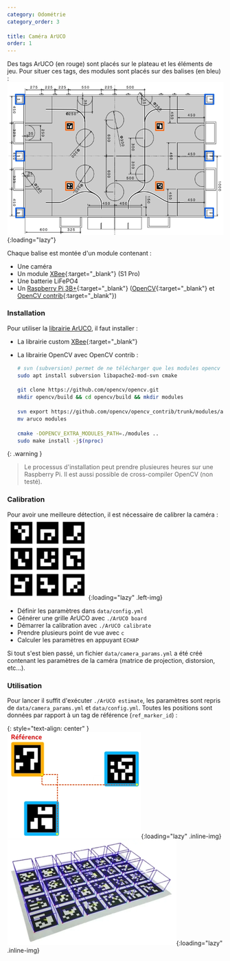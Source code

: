 ```yaml
---
category: Odométrie
category_order: 3

title: Caméra ArUCO
order: 1
---
```


Des tags ArUCO (en rouge) sont placés sur le plateau et les éléments de jeu. Pour situer ces tags, des modules sont placés sur des balises (en bleu) :
![Terrain de jeu](/images/aruco/playground.webp){:loading="lazy"}

Chaque balise est montée d'un module contenant :
- Une caméra
- Un module [XBee](/communication/XBee/principe){:target="_blank"} (S1 Pro)
- Une batterie LiFePO4
- Un [Raspberry Pi 3B+](/communication/XBee/raspberry){:target="_blank"} ([OpenCV](https://opencv.org/){:target="_blank"} et [OpenCV contrib](https://github.com/opencv/opencv_contrib){:target="_blank"})

### Installation

Pour utiliser la [librairie ArUCO](https://github.com/RobotechNancy/Odometrie/tree/master/ArUCO), il faut installer :
- La librairie custom [XBee](/communication/XBee/raspberry/#installation-de-la-librairie){:target="_blank"}
- La librairie OpenCV avec OpenCV contrib :

  ```bash
  # svn (subversion) permet de ne télécharger que les modules opencv nécessaires
  sudo apt install subversion libapache2-mod-svn cmake

  git clone https://github.com/opencv/opencv.git
  mkdir opencv/build && cd opencv/build && mkdir modules

  svn export https://github.com/opencv/opencv_contrib/trunk/modules/aruco
  mv aruco modules
  
  cmake -DOPENCV_EXTRA_MODULES_PATH=./modules ..
  sudo make install -j$(nproc)
  ```

{: .warning }
> Le processus d'installation peut prendre plusieures heures sur une Raspberry Pi.
> Il est aussi possible de cross-compiler OpenCV (non testé).

### Calibration

Pour avoir une meilleure détection, il est nécessaire de calibrer la caméra :
![Grille ArUCO](/images/aruco/board.webp){:loading="lazy" .left-img}
- Définir les paramètres dans `data/config.yml`
- Générer une grille ArUCO avec `./ArUCO board`
- Démarrer la calibration avec `./ArUCO calibrate`
- Prendre plusieurs point de vue avec `c`
- Calculer les paramètres en appuyant `ECHAP`

Si tout s'est bien passé, un fichier `data/camera_params.yml` a été créé contenant les paramètres de la caméra (matrice de projection, distorsion, etc...).

### Utilisation

Pour lancer il suffit d'exécuter `./ArUCO estimate`, les paramètres sont repris de `data/camera_params.yml` et `data/config.yml`.
Toutes les positions sont données par rapport à un tag de référence (`ref_marker_id`) :

{: style="text-align: center" }
![ArUCO Estimation](/images/aruco/estimation.webp){:loading="lazy" .inline-img}
![ArUCO AR](/images/aruco/AR.webp){:loading="lazy" .inline-img}